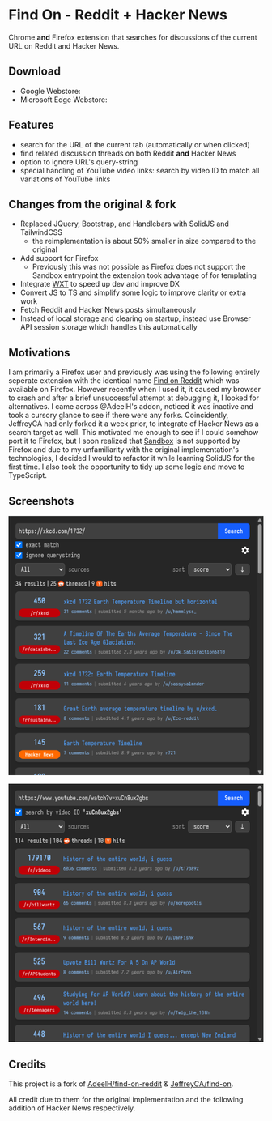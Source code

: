 # Find On - Reddit + Hacker News
Chrome **and** Firefox extension that searches for discussions of the current URL on Reddit and Hacker News.

## Download
  - Google Webstore:
  - Microsoft Edge Webstore:

## Features
  - search for the URL of the current tab (automatically or when clicked)
  - find related discussion threads on both Reddit **and** Hacker News
  - option to ignore URL's query-string
  - special handling of YouTube video links: search by video ID to match all variations of YouTube links

## Changes from the original & fork
- Replaced JQuery, Bootstrap, and Handlebars with SolidJS and TailwindCSS
  - the reimplementation is about 50% smaller in size compared to the original
- Add support for Firefox
  - Previously this was not possible as Firefox does not support the Sandbox entrypoint the extension took advantage of for templating
- Integrate [WXT](https://wxt.dev) to speed up dev and improve DX
- Convert JS to TS and simplify some logic to improve clarity or extra work
- Fetch Reddit and Hacker News posts simultaneously
- Instead of local storage and clearing on startup, instead use Browser API session storage which handles this automatically

## Motivations
I am primarily a Firefox user and previously was using the following entirely seperate extension with the identical name [Find on Reddit](https://github.com/tijmenvanegmond/find-on-reddit) which was available on Firefox. However recently when I used it, it caused my browser to crash and after a brief unsuccessful attempt at debugging it, I looked for alternatives. I came across @AdeelH's addon, noticed it was inactive and took a cursory glance to see if there were any forks. Coincidently, JeffreyCA had only forked it a week prior, to integrate of Hacker News as a search target as well. This motivated me enough to see if I could somehow port it to Firefox, but I soon realized that [Sandbox](https://developer.chrome.com/docs/extensions/reference/manifest/sandbox) is not supported by Firefox and due to my unfamiliarity with the original implementation's technologies, I decided I would to refactor it while learning SolidJS for the first time. I also took the opportunity to tidy up some logic and move to TypeScript.

## Screenshots
![screenshot1](./screenshots/xkcd.PNG)

![screenshot2](./screenshots/youtube.PNG)

## Credits

This project is a fork of [AdeelH/find-on-reddit](https://github.com/AdeelH/find-on-reddit) & [JeffreyCA/find-on](https://github.com/JeffreyCA/find-on).

All credit due to them for the original implementation and the following addition of Hacker News respectively.
